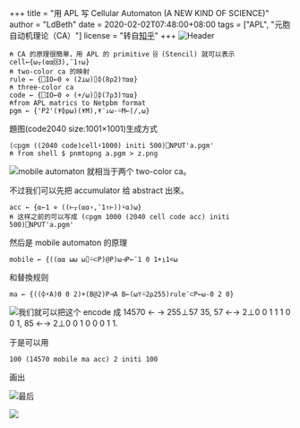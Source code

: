 +++
title = "用 APL 写 Cellular Automaton (A NEW KIND OF SCIENCE)"
author = "LdBeth"
date = 2020-02-02T07:48:00+08:00
tags = ["APL", "元胞自动机理论（CA）"]
license = "转自[知乎](https://zhuanlan.zhihu.com/p/104622595)"
+++
![Header](v2-aea51532371c88be451db5dbd6ca25ea_1440w.image.png)

````apl
⍝ CA 的原理很簡單，用 APL 的 primitive ⌺ (Stencil) 就可以表示
cell←{⍵⍪(⍺⍺⌺3),¯1↑⍵}
⍝ two-color ca 的映射
rule ← {⎕IO←0 ⋄ (2⊥⍵)⌷⌽(8⍴2)⊤⍺⍺}
⍝ three-color ca
code ← {⎕IO←0 ⋄ (+/⍵)⌷⌽(7⍴3)⊤⍺⍺}
⍝from APL matrics to Netpbm format
pgm ← {'P2'(⍕⌽⍴⍵)(⍕M),⍕¨↓⍵-⍨M←⌈/,⍵}
````

題图(code2040 size:1001×1001)生成方式

````apl
(⊂pgm ((2040 code)cell⍣1000) initi 500)⎕NPUT'a.pgm'
⍝ from shell $ pnmtopng a.pgm > z.png
````

![](v2-13dc8eff273d2e7c02250b3f20e788f2_b.jpg)mobile automaton 就相当于两个 two-color ca。

不过我们可以先把 accumulator 给 abstract 出來。

````apl
acc ← {⍺←1 ⋄ ((⊢⍪(⍺⍺∘,¯1↑⊢))⍣⍺)⍵}
⍝ 这样之前的可以写成 (⊂pgm 1000 (2040 cell code acc) initi 500)⎕NPUT'a.pgm'
````

然后是 mobile automaton 的原理

````apl
mobile ← {((⍺⍺ ⍵⍵ ⍵⌷⍨⊂P)@P)⍵⊣P←¯1 0 1+⍸1<⍵
````

和替換规则

````apl
ma ← {((⌽⍣A)0 0 2)+(B@2)P⊣A B←(⍵⊤⍨2⍴255)rule¨⊂P←⍵-0 2 0}
````

![](v2-1a599d7da6e88a3dcb082c04116803cd_b.jpg)我们就可以把这个 encode 成 14570 ← → 255⊥57 35, 57 ←→ 2⊥0 0 1 1 1 0 0 1, 85 ←→ 2⊥0 0 1 0 0 0 1 1.

于是可以用

````apl
100 (14570 mobile ma acc) 2 initi 100
````

画出

![](v2-cc2724161bd9a716d9b39e2029b23588_b.jpg)最后

![](v2-7cc06252b678869e89214760e560bada_b.jpg)
